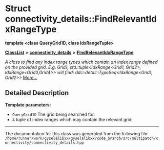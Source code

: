 

# Struct connectivity\_details::FindRelevantIdxRangeType

**template &lt;class QueryGrid1D, class IdxRangeTuple&gt;**



[**ClassList**](annotated.md) **>** [**connectivity\_details**](namespaceconnectivity__details.md) **>** [**FindRelevantIdxRangeType**](structconnectivity__details_1_1FindRelevantIdxRangeType.md)



_A class to find any index range types which contain an index range defined on the provided grid. E.g. Grid1, std::tuple&lt;IdxRange&lt;Grid1, Grid2&gt;, IdxRange&lt;Grid3,Grid4&gt;&gt; will find: ddc::detail::TypeSeq&lt;IdxRange&lt;Grid1, Grid2&gt;&gt;_ [More...](#detailed-description)


































































## Detailed Description




**Template parameters:**


* `QueryGrid1D` The grid being searched for. 
* `A` tuple of index ranges which may contain the relevant grid. 




    

------------------------------
The documentation for this class was generated from the following file `/home/runner/work/gyselalibxx/gyselalibxx/code_branch/src/multipatch/connectivity/connectivity_details.hpp`

